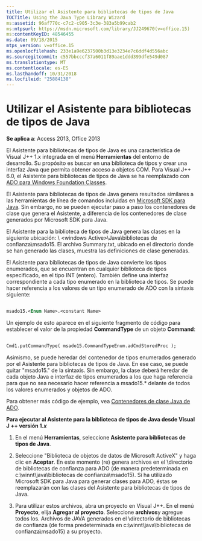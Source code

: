 ```yaml
---
title: Utilizar el Asistente para bibliotecas de tipos de Java
TOCTitle: Using the Java Type Library Wizard
ms:assetid: 96af770c-c7c2-c905-3c3e-383a5b99cab2
ms:mtpsurl: https://msdn.microsoft.com/library/JJ249670(v=office.15)
ms:contentKeyID: 48546455
ms.date: 09/18/2015
mtps_version: v=office.15
ms.openlocfilehash: 233e1a9e6237500b3d13e3234e7c6ddf4d556abc
ms.sourcegitcommit: c557bbcccf37a6011f89aae1ddd399dfe549d087
ms.translationtype: MT
ms.contentlocale: es-ES
ms.lasthandoff: 10/31/2018
ms.locfileid: "25884138"
---
```

# <a name="using-the-java-type-library-wizard"></a>Utilizar el Asistente para bibliotecas de tipos de Java


**Se aplica a**: Access 2013, Office 2013

El Asistente para bibliotecas de tipos de Java es una característica de Visual J++ 1.x integrada en el menú **Herramientas** del entorno de desarrollo. Su propósito es buscar en una biblioteca de tipos y crear una interfaz Java que permita obtener acceso a objetos COM. Para Visual J++ 6.0, el Asistente para bibliotecas de tipos de Java se ha reemplazado con [ADO para Windows Foundation Classes](ado-wfc-programming.md).

El Asistente para bibliotecas de tipos de Java genera resultados similares a las herramientas de línea de comandos incluidas en [Microsoft SDK para Java](using-the-microsoft-sdk-for-java.md). Sin embargo, no se pueden ejecutar paso a paso los contenedores de clase que genera el Asistente, a diferencia de los contenedores de clase generados por Microsoft SDK para Java.

El Asistente para la biblioteca de tipos de Java genera las clases en la siguiente ubicación: \\ \<windows Active\>\\Java\\bibliotecas de confianza\\msado15. El archivo Summary.txt, ubicado en el directorio donde se han generado las clases, muestra las definiciones de clase generadas.

El Asistente para bibliotecas de tipos de Java convierte los tipos enumerados, que se encuentran en cualquier biblioteca de tipos especificado, en el tipo INT (entero). También define una interfaz correspondiente a cada tipo enumerado en la biblioteca de tipos. Se puede hacer referencia a los valores de un tipo enumerado de ADO con la sintaxis siguiente:

```vb 
 
msado15.<Enum Name>.<constant Name> 
```

Un ejemplo de esto aparece en el siguiente fragmento de código para establecer el valor de la propiedad **CommandType** de un objeto **Command**:

```vb 
 
Cmd1.putCommandType( msado15.CommandTypeEnum.adCmdStoredProc ); 
```

Asimismo, se puede heredar del contenedor de tipos enumerados generado por el Asistente para bibliotecas de tipos de Java. En ese caso, se puede quitar "msado15." de la sintaxis. Sin embargo, la clase deberá heredar de cada objeto Java e interfaz de tipos enumerados a los que haga referencia para que no sea necesario hacer referencia a msado15.\* delante de todos los valores enumerados y objetos de ADO.

Para obtener más código de ejemplo, vea [Contenedores de clase Java de ADO](ado-java-class-wrappers.md).

**Para ejecutar al Asistente para la biblioteca de tipos de Java desde Visual J ++ versión 1.*x***

1.  En el menú **Herramientas**, seleccione **Asistente para bibliotecas de tipos de Java**.

2.  Seleccione "Biblioteca de objetos de datos de Microsoft ActiveX" y haga clic en **Aceptar**. En este momento (re) genera archivos en el \\directorio de bibliotecas de confianza para ADO (de manera predeterminada en c:\\winnt\\java\\bibliotecas de confianza\\msado15). Si ha utilizado Microsoft SDK para Java para generar clases para ADO, éstas se reemplazarán con las clases del Asistente para bibliotecas de tipos de Java.

3.  Para utilizar estos archivos, abra un proyecto en Visual J++. En el menú **Proyecto**, elija **Agregar al proyecto**. Seleccione **archivos**y agregue todos los. Archivos de JAVA generados en el \\directorio de bibliotecas de confianza (de forma predeterminada en c:\\winnt\\java\\bibliotecas de confianza\\msado15) a su proyecto.

